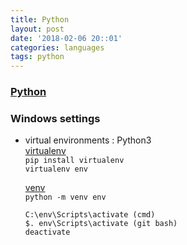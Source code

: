 ```yaml
---
title: Python
layout: post
date: '2018-02-06 20::01'
categories: languages
tags: python
---
```


### [Python](https://www.python.org/)

### Windows settings
* virtual environments : Python3 <br>
  [virtualenv](https://virtualenv.pypa.io/en/stable/)<br>
  `pip install virtualenv`<br>
  `virtualenv env`

  [venv](https://docs.python.org/3/library/venv.html)<br>
  `python -m venv env`
  <pre><code>C:\env\Scripts\activate (cmd)
  $. env\Scripts\activate (git bash)
  deactivate
  </pre></code>
